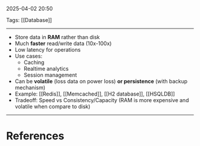 2025-04-02 20:50

Tags: [[Database]]

---

- Store data in **RAM** rather than disk
- Much **faster** read/write data (10x-100x)
- Low latency for operations
- Use cases:
	- Caching
	- Realtime analytics
	- Session management
- Can be **volatile** (loss data on power loss) **or persistence** (with backup mechanism)
- Example: [[Redis]], [[Memcached]], [[H2 database]], [[HSQLDB]]
- Tradeoff: Speed vs Consistency/Capacity (RAM is more expensive and volatile when compare to disk)


---
# References